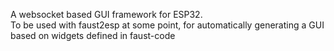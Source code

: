 A websocket based GUI framework for ESP32.  
To be used with faust2esp at some point, for automatically generating a GUI based on widgets defined in faust-code
 